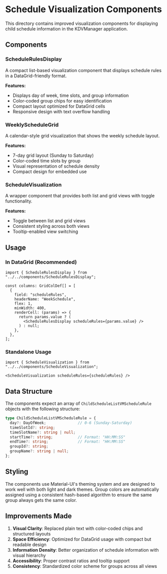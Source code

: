 # Schedule Visualization Components

This directory contains improved visualization components for displaying child schedule information in the KDVManager application.

## Components

### ScheduleRulesDisplay
A compact list-based visualization component that displays schedule rules in a DataGrid-friendly format.

**Features:**
- Displays day of week, time slots, and group information
- Color-coded group chips for easy identification
- Compact layout optimized for DataGrid cells
- Responsive design with text overflow handling

### WeeklyScheduleGrid
A calendar-style grid visualization that shows the weekly schedule layout.

**Features:**
- 7-day grid layout (Sunday to Saturday)
- Color-coded time slots by group
- Visual representation of schedule density
- Compact design for embedded use

### ScheduleVisualization
A wrapper component that provides both list and grid views with toggle functionality.

**Features:**
- Toggle between list and grid views
- Consistent styling across both views
- Tooltip-enabled view switching

## Usage

### In DataGrid (Recommended)
```tsx
import { ScheduleRulesDisplay } from "../../components/ScheduleRulesDisplay";

const columns: GridColDef[] = [
  {
    field: "scheduleRules",
    headerName: "WeekSchedule",
    flex: 1,
    minWidth: 400,
    renderCell: (params) => {
      return params.value ? (
        <ScheduleRulesDisplay scheduleRules={params.value} />
      ) : null;
    },
  },
];
```

### Standalone Usage
```tsx
import { ScheduleVisualization } from "../../components/ScheduleVisualization";

<ScheduleVisualization scheduleRules={scheduleRules} />
```

## Data Structure

The components expect an array of `ChildScheduleListVMScheduleRule` objects with the following structure:

```typescript
type ChildScheduleListVMScheduleRule = {
  day?: DayOfWeek;              // 0-6 (Sunday-Saturday)
  timeSlotId?: string;
  timeSlotName?: string | null;
  startTime?: string;           // Format: "HH:MM:SS"
  endTime?: string;             // Format: "HH:MM:SS"
  groupId?: string;
  groupName?: string | null;
};
```

## Styling

The components use Material-UI's theming system and are designed to work well with both light and dark themes. Group colors are automatically assigned using a consistent hash-based algorithm to ensure the same group always gets the same color.

## Improvements Made

1. **Visual Clarity**: Replaced plain text with color-coded chips and structured layouts
2. **Space Efficiency**: Optimized for DataGrid usage with compact but readable design
3. **Information Density**: Better organization of schedule information with visual hierarchy
4. **Accessibility**: Proper contrast ratios and tooltip support
5. **Consistency**: Standardized color scheme for groups across all views
